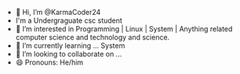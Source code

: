 - 👋 Hi, I’m @KarmaCoder24
- I'm a Undergraguate csc student
- 👀 I’m interested in Programming | Linux | System | Anything related computer science and technology and science.
-  🌱 I’m currently learning ... System
- 💞️ I’m looking to collaborate on ...
- 😄 Pronouns: He/him

<!---
KarmaCoder24/KarmaCoder24 is a ✨ special ✨ repository because its `README.md` (this file) appears on your GitHub profile.
You can click the Preview link to take a look at your changes.
--->
